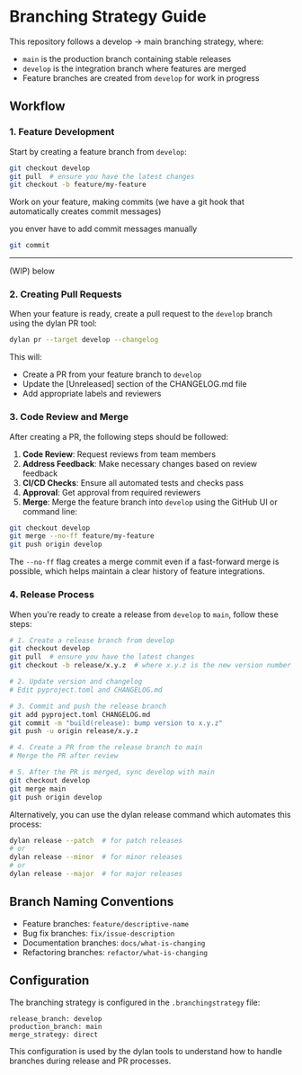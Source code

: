 # Branching Strategy Guide

This repository follows a develop → main branching strategy, where:

- `main` is the production branch containing stable releases
- `develop` is the integration branch where features are merged
- Feature branches are created from `develop` for work in progress

## Workflow

### 1. Feature Development

Start by creating a feature branch from `develop`:

```bash
git checkout develop
git pull  # ensure you have the latest changes
git checkout -b feature/my-feature
```

Work on your feature, making commits (we have a git hook that automatically creates commit messages)

you enver have to add commit messages manually

```bash
git commit
```

---

(WIP) below

### 2. Creating Pull Requests

When your feature is ready, create a pull request to the `develop` branch using the dylan PR tool:

```bash
dylan pr --target develop --changelog
```

This will:

- Create a PR from your feature branch to `develop`
- Update the [Unreleased] section of the CHANGELOG.md file
- Add appropriate labels and reviewers

### 3. Code Review and Merge

After creating a PR, the following steps should be followed:

1. **Code Review**: Request reviews from team members
2. **Address Feedback**: Make necessary changes based on review feedback
3. **CI/CD Checks**: Ensure all automated tests and checks pass
4. **Approval**: Get approval from required reviewers
5. **Merge**: Merge the feature branch into `develop` using the GitHub UI or command line:

```bash
git checkout develop
git merge --no-ff feature/my-feature
git push origin develop
```

The `--no-ff` flag creates a merge commit even if a fast-forward merge is possible, which helps maintain a clear history of feature integrations.

### 4. Release Process

When you're ready to create a release from `develop` to `main`, follow these steps:

```bash
# 1. Create a release branch from develop
git checkout develop
git pull  # ensure you have the latest changes
git checkout -b release/x.y.z  # where x.y.z is the new version number

# 2. Update version and changelog
# Edit pyproject.toml and CHANGELOG.md

# 3. Commit and push the release branch
git add pyproject.toml CHANGELOG.md
git commit -m "build(release): bump version to x.y.z"
git push -u origin release/x.y.z

# 4. Create a PR from the release branch to main
# Merge the PR after review

# 5. After the PR is merged, sync develop with main
git checkout develop
git merge main
git push origin develop
```

Alternatively, you can use the dylan release command which automates this process:

```bash
dylan release --patch  # for patch releases
# or
dylan release --minor  # for minor releases
# or
dylan release --major  # for major releases
```

## Branch Naming Conventions

- Feature branches: `feature/descriptive-name`
- Bug fix branches: `fix/issue-description`
- Documentation branches: `docs/what-is-changing`
- Refactoring branches: `refactor/what-is-changing`

## Configuration

The branching strategy is configured in the `.branchingstrategy` file:

```
release_branch: develop
production_branch: main
merge_strategy: direct
```

This configuration is used by the dylan tools to understand how to handle branches during release and PR processes.
